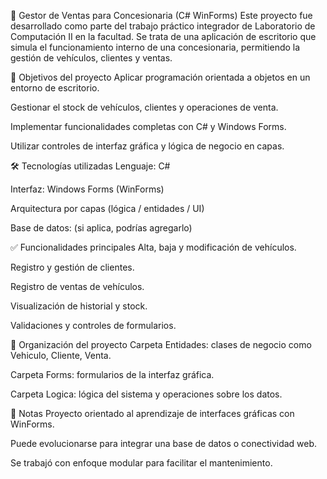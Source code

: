 🚗 Gestor de Ventas para Concesionaria (C# WinForms)
Este proyecto fue desarrollado como parte del trabajo práctico integrador de Laboratorio de Computación II en la facultad. Se trata de una aplicación de escritorio que simula el funcionamiento interno de una concesionaria, permitiendo la gestión de vehículos, clientes y ventas.

🎯 Objetivos del proyecto
Aplicar programación orientada a objetos en un entorno de escritorio.

Gestionar el stock de vehículos, clientes y operaciones de venta.

Implementar funcionalidades completas con C# y Windows Forms.

Utilizar controles de interfaz gráfica y lógica de negocio en capas.

🛠️ Tecnologías utilizadas
Lenguaje: C#

Interfaz: Windows Forms (WinForms)

Arquitectura por capas (lógica / entidades / UI)

Base de datos: (si aplica, podrías agregarlo)

✅ Funcionalidades principales
Alta, baja y modificación de vehículos.

Registro y gestión de clientes.

Registro de ventas de vehículos.

Visualización de historial y stock.

Validaciones y controles de formularios.

🧩 Organización del proyecto
Carpeta Entidades: clases de negocio como Vehiculo, Cliente, Venta.

Carpeta Forms: formularios de la interfaz gráfica.

Carpeta Logica: lógica del sistema y operaciones sobre los datos.

📌 Notas
Proyecto orientado al aprendizaje de interfaces gráficas con WinForms.

Puede evolucionarse para integrar una base de datos o conectividad web.

Se trabajó con enfoque modular para facilitar el mantenimiento.
